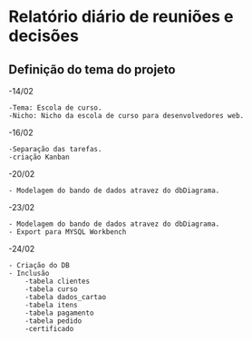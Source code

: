 # Relatório diário de reuniões e decisões

## Definição do tema do projeto

-14/02

    -Tema: Escola de curso.
    -Nicho: Nicho da escola de curso para desenvolvedores web.

-16/02

    -Separação das tarefas.
    -criação Kanban

-20/02

    - Modelagem do bando de dados atravez do dbDiagrama.

-23/02

    - Modelagem do bando de dados atravez do dbDiagrama.
    - Export para MYSQL Workbench

-24/02

    - Criação do DB
    - Inclusão 
        -tabela clientes
        -tabela curso
        -tabela dados_cartao
        -tabela itens
        -tabela pagamento
        -tabela pedido
        -certificado